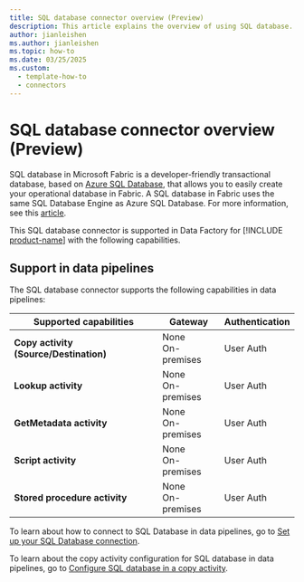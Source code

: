 ```yaml
---
title: SQL database connector overview (Preview)
description: This article explains the overview of using SQL database.
author: jianleishen
ms.author: jianleishen
ms.topic: how-to
ms.date: 03/25/2025
ms.custom:
  - template-how-to
  - connectors
---
```


# SQL database connector overview (Preview)

SQL database in Microsoft Fabric is a developer-friendly transactional database, based on [Azure SQL Database](/azure/azure-sql/database/sql-database-paas-overview), that allows you to easily create your operational database in Fabric. A SQL database in Fabric uses the same SQL Database Engine as Azure SQL Database. For more information, see this [article](/fabric/database/sql/overview).

This SQL database connector is supported in Data Factory for [!INCLUDE [product-name](../includes/product-name.md)] with the following capabilities.

## Support in data pipelines

The SQL database connector supports the following capabilities in data pipelines:

| Supported capabilities | Gateway | Authentication |
| --- | --- | --- |
| **Copy activity (Source/Destination)** | None <br> On-premises | User Auth |
| **Lookup activity** | None <br> On-premises | User Auth |
| **GetMetadata activity** | None <br> On-premises | User Auth |
| **Script activity** | None <br> On-premises | User Auth |
| **Stored procedure activity** | None <br> On-premises | User Auth |

To learn about how to connect to SQL Database in data pipelines, go to [Set up your SQL Database connection](connector-sql-database.md).

To learn about the copy activity configuration for SQL database in data pipelines, go to [Configure SQL database in a copy activity](connector-sql-database-copy-activity.md).
